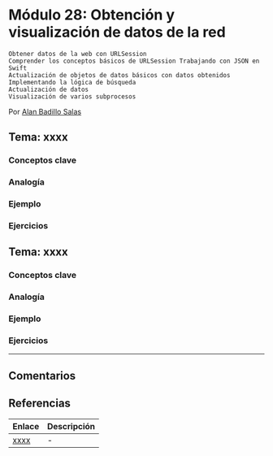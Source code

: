 # Módulo 28: Obtención y visualización de datos de la red 

    Obtener datos de la web con URLSession
    Comprender los conceptos básicos de URLSession Trabajando con JSON en Swift
    Actualización de objetos de datos básicos con datos obtenidos
    Implementando la lógica de búsqueda
    Actualización de datos
    Visualización de varios subprocesos

Por [Alan Badillo Salas](https://www.nomadacode.com)

## Tema: xxxx

### Conceptos clave

### Analogía

### Ejemplo

### Ejercicios

## Tema: xxxx

### Conceptos clave

### Analogía

### Ejemplo

### Ejercicios

---

## Comentarios

## Referencias

Enlace | Descripción
--- | ---
[xxxx](xxxx) | -